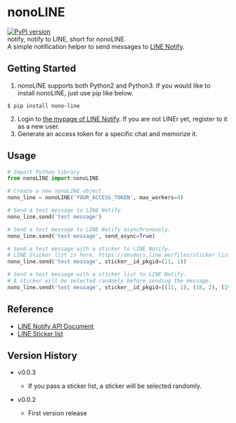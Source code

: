 # nonoLINE
[![PyPI version](https://badge.fury.io/py/nono-line.svg)](https://badge.fury.io/py/nono-line)<br/>
notify, notify to LINE, short for nonoLINE.<br/>
A simple notification helper to send messages to [LINE Notify](https://notify-bot.line.me/en/).

## Getting Started
1. nonoLINE supports both Python2 and Python3. If you would like to install nonoLINE, just use pip like below.
```shell
$ pip install nono-line
```
2. Login to [the mypage of LINE Notify](https://notify-bot.line.me/my/). If you are not LINEr yet, register to it as a new user.
3. Generate an access token for a specific chat and memorize it.

## Usage
```python
# Import Python library
from nonoLINE import nonoLINE

# Create a new nonoLINE object.
nono_line = nonoLINE('YOUR_ACCESS_TOKEN', max_workers=4)

# Send a test message to LINE Notify.
nono_line.send('test message')

# Send a test message to LINE Notify asynchronously.
nono_line.send('test message', send_async=True)

# Send a test message with a sticker to LINE Notify.
# LINE Sticker list is here, https://devdocs.line.me/files/sticker_list.pdf.
nono_line.send('test message', sticker__id_pkgid=(11, 1))

# Send a test message with a sticker list to LINE Notify.
# A sticker will be selected randomly before sending the message.
nono_line.send('test message', sticker__id_pkgid=[(11, 1), (18, 2), (194, 3), (272, 4)])
```

## Reference
* [LINE Notify API Document](https://notify-bot.line.me/doc/en/)
* [LINE Sticker list](https://devdocs.line.me/files/sticker_list.pdf)

## Version History
* v0.0.3
  * If you pass a sticker list, a sticker will be selected randomly.

* v0.0.2
  * First version release

